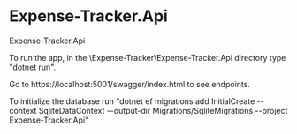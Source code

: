 # Expense-Tracker.Api
Expense-Tracker.Api

To run the app, in the \Expense-Tracker\Expense-Tracker.Api directory type "dotnet run".

Go to https://localhost:5001/swagger/index.html to see endpoints.

To initialize the database run "dotnet ef migrations add InitialCreate --context SqliteDataContext --output-dir Migrations/SqliteMigrations --project Expense-Tracker.Api"
